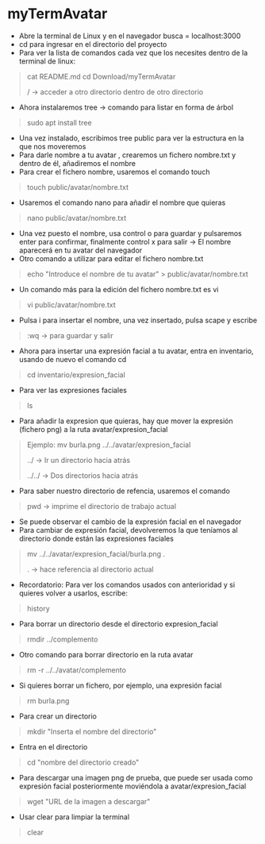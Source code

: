 # myTermAvatar 
- Abre la terminal de Linux y en el navegador busca = localhost:3000
- cd para ingresar en el directorio del proyecto
- Para ver la lista de comandos cada vez que los necesites dentro de la terminal de linux:
> cat README.md
> cd Download/myTermAvatar
>
> / -> acceder a otro directorio dentro de otro directorio 
- Ahora instalaremos tree -> comando para listar en forma de árbol
> sudo apt install tree
- Una vez instalado, escribimos tree public para ver la estructura en la que nos moveremos
- Para darle nombre a tu avatar , crearemos un fichero nombre.txt y dentro de él, añadiremos el nombre
- Para crear el fichero nombre, usaremos el comando touch
> touch public/avatar/nombre.txt
- Usaremos el comando nano para añadir el nombre que quieras
> nano public/avatar/nombre.txt
- Una vez puesto el nombre, usa control o para guardar y pulsaremos enter para confirmar, finalmente control x para salir -> El nombre aparecerá en tu avatar del navegador
- Otro comando a utilizar para editar el fichero nombre.txt
> echo "Introduce el nombre de tu avatar" > public/avatar/nombre.txt
- Un comando más para la edición del fichero nombre.txt es vi
> vi public/avatar/nombre.txt
- Pulsa i para insertar el nombre, una vez insertado, pulsa scape y escribe
> :wq -> para guardar y salir
- Ahora para insertar una expresión facial a tu avatar, entra en inventario, usando de nuevo el comando cd
> cd inventario/expresion_facial
- Para ver las expresiones faciales
> ls
- Para añadir la expresion que quieras, hay que mover la expresión (fichero png) a la ruta avatar/expresion_facial
> Ejemplo: mv burla.png ../../avatar/expresion_facial
> 
>  ../ -> Ir un directorio hacia atrás
> 
>  ../../ -> Dos directorios hacia atrás
- Para saber nuestro directorio de refencia, usaremos el comando
> pwd -> imprime el directorio de trabajo actual
- Se puede observar el cambio de la expresión facial en el navegador
- Para cambiar de expresión facial, devolveremos la que teníamos al directorio donde están las expresiones faciales
> mv ../../avatar/expresion_facial/burla.png .
>
> . -> hace referencia al directorio actual
- Recordatorio: Para ver los comandos usados con anterioridad y si quieres volver a usarlos, escribe:
> history
- Para borrar un directorio desde el directorio expresion_facial
> rmdir ../complemento
- Otro comando para borrar directorio en la ruta avatar
> rm -r ../../avatar/complemento
- Si quieres borrar un fichero, por ejemplo, una expresión facial
> rm burla.png
- Para crear un directorio
> mkdir "Inserta el nombre del directorio"
- Entra en el directorio
> cd "nombre del directorio creado"
- Para descargar una imagen png de prueba, que puede ser usada como expresión facial posteriormente moviéndola a avatar/expresion_facial
> wget "URL de la imagen a descargar"
- Usar clear para limpiar la terminal
> clear
